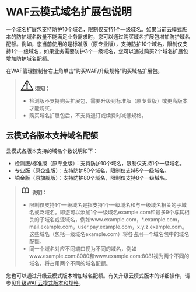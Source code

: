 # WAF云模式域名扩展包说明<a name="waf_01_0110"></a>

一个域名扩展包支持防护10个域名，限制仅支持1个一级域名。如果当前云模式版本的防护域名数量不能满足业务需求时，您可以通过购买域名扩展包增加防护域名配额。例如，您当前使用的是标准版（原专业版），支持防护10个域名，限制仅支持1个一级域名，如果业务需要防护3个一级域名，您可以通过购买2个域名扩展包增加防护域名配额。

在WAF管理控制台右上角单击“购买WAF/升级规格“购买域名扩展包。

>![](public_sys-resources/icon-notice.gif) **须知：** 
>-   检测版不支持购买扩展包，需要升级到标准版（原专业版）或更高版本才能购买。
>-   购买域名扩展包后，不支持退订或续费时减低规格。

## 云模式各版本支持域名配额<a name="section10431652151910"></a>

云模式各版本支持的域名个数说明如下：

-   检测版/标准版（原专业版）：支持防护10个域名，限制仅支持1个一级域名。
-   专业版（原企业版）：支持防护50个域名，限制仅支持5个一级域名。
-   铂金版（原旗舰版）：支持防护80个域名，限制仅支持8个一级域名。

>![](public_sys-resources/icon-note.gif) **说明：** 
>-   限制仅支持1个一级域名是指支持1个一级域名和与一级域名相关的子域名或泛域名。即您可以添加1个一级域名example.com和最多9个与其相关的子域名或泛域名，例如www.example.com，\*.example.com，mail.example.com，user.pay.example.com，x.y.z.example.com。这些域名（包括一级域名example.com）将各占用一个域名包中的域名配额。
>-   同一个域名对应不同端口视为不同的域名，例如www.example.com:8080和www.example.com:8081视为两个不同的域名，将占用两个不同的域名配额。

您也可以通过升级云模式版本增加域名配额。有关升级云模式版本的详细操作，请参见[升级WAF云模式版本和规格](升级WAF云模式版本和规格.md)。


